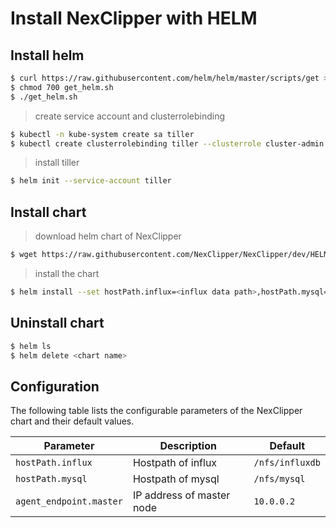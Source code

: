 # Install NexClipper with HELM

## Install helm

```sh
$ curl https://raw.githubusercontent.com/helm/helm/master/scripts/get > get_helm.sh
$ chmod 700 get_helm.sh
$ ./get_helm.sh
```

> create service account and clusterrolebinding

```sh
$ kubectl -n kube-system create sa tiller
$ kubectl create clusterrolebinding tiller --clusterrole cluster-admin --serviceaccount=kube-system:tiller
```

> install tiller

```sh
$ helm init --service-account tiller
```

## Install chart

> download helm chart of NexClipper

```sh
$ wget https://raw.githubusercontent.com/NexClipper/NexClipper/dev/HELM/nexclipper-0.1.0.tgz
```

> install the chart 

```sh
$ helm install --set hostPath.influx=<influx data path>,hostPath.mysql=<mysql data path>,agent_endpoint.master=<master node ip> <tgz name>
```


## Uninstall chart

```sh
$ helm ls
$ helm delete <chart name>
```

## Configuration

The following table lists the configurable parameters of the NexClipper chart and their default values.

|           Parameter                  |              Description                       |         Default               |
|--------------------------------------|------------------------------------------------|-------------------------------|
| `hostPath.influx`                    | Hostpath of influx                             | `/nfs/influxdb`               |
| `hostPath.mysql`                     | Hostpath of mysql                              | `/nfs/mysql`                  |
| `agent_endpoint.master`              | IP address of master node                      | `10.0.0.2`                    |
